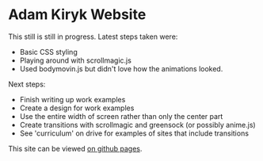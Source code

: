 # Adam Kiryk Website

This still is still in progress. Latest steps taken were:

* Basic CSS styling
* Playing around with scrollmagic.js
* Used bodymovin.js but didn't love how the animations looked.

Next steps:

* Finish writing up work examples
* Create a design for work examples
* Use the entire width of screen rather than only the center part
* Create transitions with scrollmagic and greensock (or possibly anime.js)
* See 'curriculum' on drive for examples of sites that include transitions

This site can be viewed [on github pages](https://akiryk.github.io/adamkiryk/).